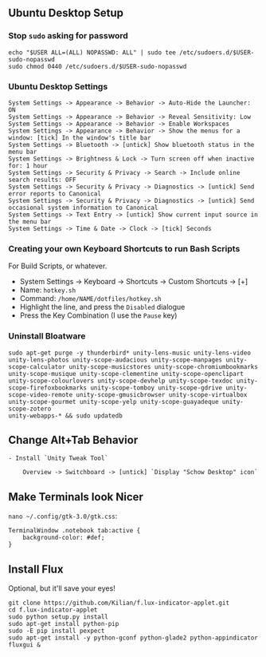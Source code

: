 ## Ubuntu Desktop Setup

### Stop `sudo` asking for password

	echo "$USER ALL=(ALL) NOPASSWD: ALL" | sudo tee /etc/sudoers.d/$USER-sudo-nopasswd
	sudo chmod 0440 /etc/sudoers.d/$USER-sudo-nopasswd

### Ubuntu Desktop Settings

	System Settings -> Appearance -> Behavior -> Auto-Hide the Launcher: ON
	System Settings -> Appearance -> Behavior -> Reveal Sensitivity: Low
	System Settings -> Appearance -> Behavior -> Enable Workspaces
	System Settings -> Appearance -> Behavior -> Show the menus for a window: [tick] In the window's title bar
	System Settings -> Bluetooth -> [untick] Show bluetooth status in the menu bar
	System Settings -> Brightness & Lock -> Turn screen off when inactive for: 1 hour
	System Settings -> Security & Privacy -> Search -> Include online search results: OFF
	System Settings -> Security & Privacy -> Diagnostics -> [untick] Send error reports to Canonical
	System Settings -> Security & Privacy -> Diagnostics -> [untick] Send occasional system information to Canonical
	System Settings -> Text Entry -> [untick] Show current input source in the menu bar
	System Settings -> Time & Date -> Clock -> [tick] Seconds

### Creating your own Keyboard Shortcuts to run Bash Scripts

For Build Scripts, or whatever.

- System Settings -> Keyboard -> Shortcuts -> Custom Shortcuts -> [+]
- Name: `hotkey.sh`
- Command: `/home/NAME/dotfiles/hotkey.sh`
- Highlight the line, and press the `Disabled` dialogue
- Press the Key Combination (I use the `Pause` key)

### Uninstall Bloatware

	sudo apt-get purge -y thunderbird* unity-lens-music unity-lens-video unity-lens-photos unity-scope-audacious unity-scope-manpages unity-scope-calculator unity-scope-musicstores unity-scope-chromiumbookmarks unity-scope-musique unity-scope-clementine unity-scope-openclipart unity-scope-colourlovers unity-scope-devhelp unity-scope-texdoc unity-scope-firefoxbookmarks unity-scope-tomboy unity-scope-gdrive unity-scope-video-remote unity-scope-gmusicbrowser unity-scope-virtualbox unity-scope-gourmet unity-scope-yelp unity-scope-guayadeque unity-scope-zotero
	unity-webapps-* && sudo updatedb

## Change Alt+Tab Behavior

	- Install `Unity Tweak Tool`

		Overview -> Switchboard -> [untick] `Display "Schow Desktop" icon`

## Make Terminals look Nicer

`nano ~/.config/gtk-3.0/gtk.css`:

```
TerminalWindow .notebook tab:active {
    background-color: #def;
}
```


## Install Flux

Optional, but it'll save your eyes!

```
git clone https://github.com/Kilian/f.lux-indicator-applet.git
cd f.lux-indicator-applet
sudo python setup.py install
sudo apt-get install python-pip
sudo -E pip install pexpect
sudo apt-get install -y python-gconf python-glade2 python-appindicator
fluxgui &
```

